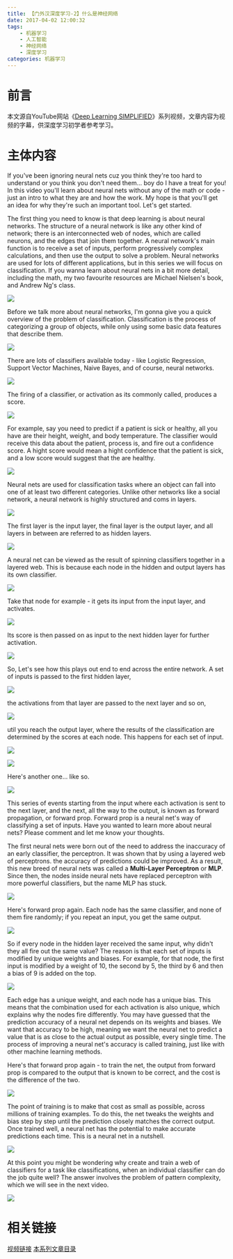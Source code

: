 ```yaml
---
title: 【门外汉深度学习-2】什么是神经网络
date: 2017-04-02 12:00:32
tags:
	- 机器学习
	- 人工智能
	- 神经网络
	- 深度学习
categories: 机器学习
---
```

# 前言
本文源自YouTube网站《[Deep Learning SIMPLIFIED](https://www.youtube.com/watch?v=b99UVkWzYTQ&index=1&list=PLjJh1vlSEYgvGod9wWiydumYl8hOXixNu)》系列视频，文章内容为视频的字幕，供深度学习初学者参考学习。

# 主体内容

If you've been ignoring neural nets cuz you think they're too hard to understand or you think you don't need them... boy do I have a treat for you! In this video you'll learn about neural nets without any of the math or code - just an intro to what they are and how the work. My hope is that you'll get an idea for why they're such an important tool. Let's get started.

The first thing you need to know is that deep learning is about neural networks. The structure of a neural network is like any other kind of network; there is an interconnected web of nodes, which are called neurons, and the edges that join them together. A neural network's main function is to receive a set of inputs, perform progressively complex calculations, and then use the output to solve a problem.
Neural networks are used for lots of different applications, but in this series we will focus on classification. If you wanna learn about neural nets in a bit more detail, including the math, my two favourite resources are Michael Nielsen's book, and Andrew Ng's class.

![](http://upload-images.jianshu.io/upload_images/291600-802a4fc97069b5c6.png?imageMogr2/auto-orient/strip%7CimageView2/2/w/350)

Before we talk more about neural networks, I'm gonna give you a quick overview of the problem of classification. Classification is the process of categorizing a group of objects, while only using some basic data features that describe them. 

![](http://upload-images.jianshu.io/upload_images/291600-6e3581283c9aa492.png?imageMogr2/auto-orient/strip%7CimageView2/2/w/350)

There are lots of classifiers available today - like Logistic Regression, Support Vector Machines, Naive Bayes, and of course, neural networks.

![](http://upload-images.jianshu.io/upload_images/291600-e2ead957d96804f0.png?imageMogr2/auto-orient/strip%7CimageView2/2/w/350)

The firing of a classifier, or activation as its commonly called, produces a score.

![](http://upload-images.jianshu.io/upload_images/291600-62bb49c1b40bf553.png?imageMogr2/auto-orient/strip%7CimageView2/2/w/350)

For example, say you need to predict if a patient is sick or healthy, all you have are their height, weight, and body temperature. The classifier would receive this data about the patient, process is, and fire out a confidence score. A hight score would mean a hight confidence that  the patient is sick, and a low score would suggest that the are healthy.

![](http://upload-images.jianshu.io/upload_images/291600-9e8579da8cf968b8.png?imageMogr2/auto-orient/strip%7CimageView2/2/w/350)

Neural nets are used for classification tasks where an object can fall into one of at least two different categories. Unlike other networks like a social network, a neural network is highly structured and coms in layers. 

![](http://upload-images.jianshu.io/upload_images/291600-e4f4f3038b58ee7e.png?imageMogr2/auto-orient/strip%7CimageView2/2/w/350)

The first layer is the input layer, the final layer is the output layer, and all layers in between are referred to as hidden layers. 

![](http://upload-images.jianshu.io/upload_images/291600-db760461b759b4ed.png?imageMogr2/auto-orient/strip%7CimageView2/2/w/350)

A neural net can be viewed as the result of spinning classifiers together in a layered web. This is because each node in the hidden and output layers has its own classifier.

![](http://upload-images.jianshu.io/upload_images/291600-b0a8a14631893947.png?imageMogr2/auto-orient/strip%7CimageView2/2/w/350)

Take that node for example - it gets its input from the input layer, and activates.

![](http://upload-images.jianshu.io/upload_images/291600-db99f6936d002cc4.png?imageMogr2/auto-orient/strip%7CimageView2/2/w/350)

Its score is then passed on as input to the next hidden layer for further activation.

![](http://upload-images.jianshu.io/upload_images/291600-55862052a4fd08e9.png?imageMogr2/auto-orient/strip%7CimageView2/2/w/350)

So, Let's see how this plays out end to end across the entire network. A set of inputs is passed to the first hidden layer, 

![](http://upload-images.jianshu.io/upload_images/291600-33d1c2a7e3b1e902.png?imageMogr2/auto-orient/strip%7CimageView2/2/w/350)

the activations from that layer are passed to the next layer and so on, 

![](http://upload-images.jianshu.io/upload_images/291600-280a0ba7f0d510fc.png?imageMogr2/auto-orient/strip%7CimageView2/2/w/350)

util you reach the output layer, where the results of the classification are determined by the scores at each node. This happens for each set of input.

![](http://upload-images.jianshu.io/upload_images/291600-85fe10ef0989c1cd.png?imageMogr2/auto-orient/strip%7CimageView2/2/w/350)

![](http://upload-images.jianshu.io/upload_images/291600-710df17aa69b55d3.png?imageMogr2/auto-orient/strip%7CimageView2/2/w/350)

Here's another one... like so. 

![](http://upload-images.jianshu.io/upload_images/291600-dee11b165feb85e4.gif?imageMogr2/auto-orient/strip)

This series of events starting from the input where each activation is sent to the next layer, and the next, all the way to the output, is known as forward propagation, or forward prop. Forward prop is a neural net's way of classifying a set of inputs. Have you wanted to learn more about neural nets? Please comment and let me know your thoughts.

The first neural nets were born out of the need to address the inaccuracy of an early classifier, the perceptron. It was shown that by using a layered web of perceptrons. the accuracy of predictions could be improved. As a result, this new breed of neural nets was called a **Multi-Layer Perceptron** or **MLP**. Since then, the nodes inside neural nets have replaced perceptron with more powerful classifiers, but the name MLP has stuck.

![](http://upload-images.jianshu.io/upload_images/291600-3e1ac52490332ee9.png?imageMogr2/auto-orient/strip%7CimageView2/2/w/350)

Here's forward prop again. Each node has the same classifier, and none of them fire randomly; if you repeat an input, you get the same output.

![](http://upload-images.jianshu.io/upload_images/291600-15946c6bcd2470e8.png?imageMogr2/auto-orient/strip%7CimageView2/2/w/350)

 So if every node in the hidden layer received the same input, why didn't they all fire out the same value? The reason is that each set of inputs is modified by unique weights and biases. For example, for that node, the first input is modified by a weight of 10, the second by 5, the third by 6 and then a bias of 9 is added on the top.

![](http://upload-images.jianshu.io/upload_images/291600-fc20f04a34dd8653.png?imageMogr2/auto-orient/strip%7CimageView2/2/w/350)

Each edge has a unique weight, and each node has a unique bias. This means that the combination used for each activation is also unique, which explains why the nodes fire differently. You may have guessed that the prediction accuracy of a neural net depends on its weights and biases. We want that accuracy to be high, meaning we want the neural net to predict a value that is as close to the actual output as possible, every single time. The process of improving a neural net's accuracy is called training, just like with other machine learning methods. 

Here's that forward prop again - to train the net, the output from forward prop is compared to the output that is known to be correct, and the cost is the difference of the two.

![](http://upload-images.jianshu.io/upload_images/291600-7f25d0c4c459b430.png?imageMogr2/auto-orient/strip%7CimageView2/2/w/350)

The point of training is to make that cost as small as possible, across millions of training examples. To do this, the net tweaks the weights and bias step by step until the prediction closely matches the correct output. Once trained well, a neural net has the potential to make accurate predictions each time. This is a neural net in a nutshell.

![](http://upload-images.jianshu.io/upload_images/291600-3c16809b2c0e7284.png?imageMogr2/auto-orient/strip%7CimageView2/2/w/350)

At this point you might be wondering why create and train a web of classifiers for a task like classifications, when an individual classifier can do the job quite well? The answer involves the problem of pattern complexity, which we will see in the next video.

![](http://upload-images.jianshu.io/upload_images/291600-5662a345bd069994.png?imageMogr2/auto-orient/strip%7CimageView2/2/w/350)

# 相关链接
[视频链接](https://www.youtube.com/watch?v=P2HPcj8lRJE&list=PLjJh1vlSEYgvGod9wWiydumYl8hOXixNu&index=2)
[本系列文章目录](http://www.jianshu.com/p/4f7e4f27dad9)